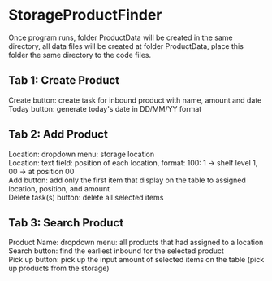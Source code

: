 # StorageProductFinder

Once program runs, folder ProductData will be created in the same directory, all data files will be created at folder ProductData, place this folder the same directory to the code files.

## Tab 1: Create Product
Create button: create task for inbound product with name, amount and date\
Today button: generate today's date in DD/MM/YY format

## Tab 2: Add Product
Location: dropdown menu: storage location\
Location: text field: position of each location, format: 100: 1 -> shelf level 1, 00 -> at position 00\
Add button: add only the first item that display on the table to assigned location, position, and amount\
Delete task(s) button: delete all selected items

## Tab 3: Search Product
Product Name: dropdown menu: all products that had assigned to a location\
Search button: find the earliest inbound for the selected product\
Pick up button: pick up the input amount of selected items on the table (pick up products from the storage)
